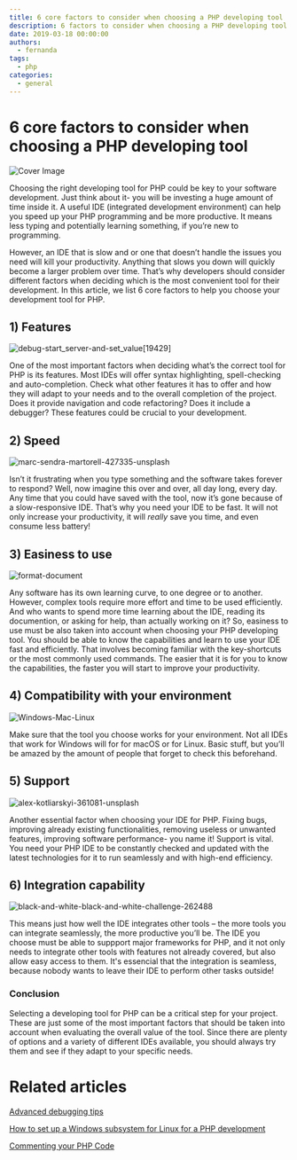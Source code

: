 ```yaml
---
title: 6 core factors to consider when choosing a PHP developing tool
description: 6 factors to consider when choosing a PHP developing tool
date: 2019-03-18 00:00:00
authors:
  - fernanda
tags:
  - php
categories:
  - general
---
```


# 6 core factors to consider when choosing a PHP developing tool

![Cover Image](imgs/factors2.jpg)

Choosing the right developing tool for PHP could be key to your software development. Just think about it- you will be investing a huge amount of time inside it. A useful IDE (integrated development environment) can help you speed up your PHP programming and be more productive. It means less typing and potentially learning something, if you’re new to programming.

<!-- more -->

However, an IDE that is slow and or one that doesn’t handle the issues you need will kill your productivity. Anything that slows you down will quickly become a larger problem over time. That’s why developers should consider different factors when deciding which is the most convenient tool for their development. In this article, we list 6 core factors to help you choose your development tool for PHP.

## 1) Features

![debug-start_server-and-set_value[19429]](imgs\debug-start_server-and-set_value[19429].gif)

One of the most important factors when deciding what’s the correct tool for PHP is its features. Most IDEs will offer syntax highlighting, spell-checking and auto-completion. Check what other features it has to offer and how they will adapt to your needs and to the overall completion of the project. Does it provide navigation and code refactoring? Does it include a debugger? These features could be crucial to your development.

## 2) Speed

![marc-sendra-martorell-427335-unsplash](imgs\marc-sendra-martorell-427335-unsplash.jpg)

Isn’t it frustrating when you type something and the software takes forever to respond? Well, now imagine this over and over, all day long, every day. Any time that you could have saved with the tool, now it’s gone because of a slow-responsive IDE. That’s why you need your IDE to be fast. It will not only increase your productivity, it will *really* save you time, and even consume less battery!

## 3) Easiness to use

![format-document](imgs\format-document.gif)

Any software has its own learning curve, to one degree or to another. However, complex tools require more effort and time to be used efficiently. And who wants to spend more time learning about the IDE, reading its documention, or asking for help, than actually working on it? So, easiness to use must be also taken into account when choosing your PHP developing tool. You should be able to know the capabilities and learn to use your IDE fast and efficiently. That involves becoming familiar with the key-shortcuts or the most commonly used commands. The easier that it is for you to know the capabilities, the faster you will start to improve your productivity.

## 4)	Compatibility with your environment

![Windows-Mac-Linux](imgs\Windows-Mac-Linux.png)

Make sure that the tool you choose works for your environment. Not all IDEs that work for Windows will for for macOS or for Linux. Basic stuff, but you’ll be amazed by the amount of people that forget to check this beforehand. 

## 5) Support

![alex-kotliarskyi-361081-unsplash](imgs\alex-kotliarskyi-361081-unsplash.jpg)

Another essential factor when choosing your IDE for PHP. Fixing bugs, improving already existing functionalities, removing useless or unwanted features, improving software performance- you name it! Support is vital. You need your PHP IDE to be constantly checked and updated with the latest technologies for it to run seamlessly and with high-end efficiency. 

## 6) Integration capability

![black-and-white-black-and-white-challenge-262488](imgs\black-and-white-black-and-white-challenge-262488.jpg)

This means just how well the IDE integrates other tools – the more tools you can integrate seamlessly, the more productive you’ll be. The IDE you choose must be able to suppport major frameworks for PHP, and it not only needs to integrate other tools with features not already covered, but also allow easy access to them. It's essencial that the integration is seamless, because nobody wants to leave their IDE to perform other tasks outside!

### Conclusion

Selecting a developing tool for PHP can be a critical step for your project. These are just some of the most important factors that should be taken into account when evaluating the overall value of the tool. 
Since there are plenty of options and a variety of different IDEs available, you should always try them and see if they adapt to your specific needs.

# Related articles
[Advanced debugging tips](https://blog.devsense.com/2017/07/advanced-debug)

[How to set up a Windows subsystem for Linux for a PHP development](https://blog.devsense.com/2018/04/wsl)

[Commenting your PHP Code](https://blog.devsense.com/commenting-your-php-code)


